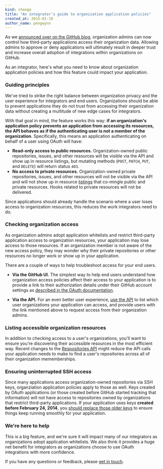```yaml
---
kind: change
title: "An integrator's guide to organization application policies"
created_at: 2015-01-19
author_name: pengwynn
---
```


As we [announced over on the GitHub blog][ann], organization admins can now
control how third-party applications access their organization data. Allowing
admins to approve or deny applications will ultimately result in deeper trust
and increase overall adoption of integrations within organizations on GitHub.

As an integrator, here's what you need to know about organization application
policies and how this feature could impact your application.

### Guiding principles

We've tried to strike the right balance between organization privacy and the
user experience for integrators and end users. Organizations should be able to
prevent applications they do not trust from accessing their organization data
without creating a multitude of new edge cases for integrators.

With that goal in mind, the feature works this way: **if an organization's
application policy prevents an application from accessing its resources, the
API behaves as if the authenticating user is not a member of the
organization**. Specifically, this means an application authenticating on
behalf of a user using OAuth will have:

- **Read-only access to public resources.** Organization-owned public
    repositories, issues, and other resources will be visible via the API and
    show up in resource listings, but mutating methods (`POST`, `PATCH`, `PUT`,
    and `DELETE`) will return status `403`.
- **No access to private resources.** Organization-owned private repositories,
    issues, and other resources will not be visible via the API and will not
    show up in resource [listings][] that co-mingle public and private
    resources. Hooks related to private resources will not be delivered.

Since applications should already handle the scenario where a user loses access
to organization resources, this reduces the work integrators need to do.

### Checking organization access

As organization admins adopt application whitelists and restrict third-party
application access to organization resources, your application may lose access
to those resources. If an organization member is not aware of the new access
policy, they may wonder why their private repositories or other resources no
longer work or show up in your application.

There are a couple of ways to help troubleshoot access for your end users.

- **Via the GitHub UI.** The simplest way to help end users understand how
    organization access policies affect their access to your application is to
    provide a link to their authorization details under their GitHub account
    settings as [described in the OAuth documentation][auth-link].

- **Via the API.** For an even better user experience, [use the
    API][discovering-guide] to list which user organizations your application
    can access, and provide users with the link mentioned above to request
    access from their organization admins.

### Listing accessible organization resources

In addition to checking access to a user's organizations, you'll want to ensure
you're discovering their accessible resources in the most efficient way. Recent
changes to the [Respositories API][listing-repos] might reduce the API calls
your application needs to make to find a user's repositories across all of
their organization mememberships.

### Ensuring uninterrupted SSH access

Since many applications access organization-owned repositories via SSH keys,
organziation application policies apply to those as well. Keys created by OAuth
applications (or those created before GitHub started tracking that information)
will not have access to repositories owned by organizations that restrict
third-party applications. If your application uses keys **created before
February 24, 2014**, you [should replace those older keys][keys] to ensure
things keep running smoothly for your application.

### We're here to help

This is a big feature, and we're sure it will impact many of our integrators as
organizations adopt application whitelists. We also think it provides a huge
net benefit for integrators as organizations choose to use OAuth integrations
with more confidence.

If you have any questions or feedback, please [get in touch][contact].

[ann]: https://github.com/blog
[auth-link]: /v3/oauth/#directing-users-to-review-their-access-for-an-application
[list-orgs]: /v3/orgs/#list-your-organizations
[contact]: https://github.com/contact?form[subject]=Organization+Access+Policies+help+for+integrators
[listing-repos]: /v3/repos/#list-your-repositories
[discovering-guide]: /guides/discovering-resources-for-a-user/
[keys]: /changes/2014-12-12-replace-older-ssh-keys-created-by-your-application/
[listings]: /v3/issues/#list-issues
